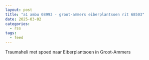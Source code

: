```yaml
---
layout: post
title: "a1 ambu 08993 - groot-ammers eiberplantsoen rit 68503"
date: 2025-03-02
categories: 
  - rss
tags: 
  - feed
---
```


Traumaheli met spoed naar Eiberplantsoen in Groot-Ammers
